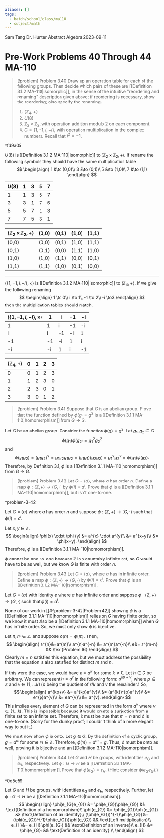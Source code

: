```yaml
---
aliases: []
tags:
  - batch/school/class/ma110
  - subject/math
---
```

Sam Tang
Dr. Hunter
Abstract Algebra
2023-09-11
# Pre-Work Problems 40 Through 44 MA-110

> [!problem] Problem 3.40
> Draw up an operation table for each of the following groups. Then decide which pairs of these are [[Definition 3.1.2 MA-110|isomorphic]], in the sense of the intuitive "reordering and renaming" description given above; if reordering is necessary, show the reordering; also specify the renaming.
> 1. $\langle \mathbb{Z}_{4}, +\rangle$
> 2. $U(8)$
> 3. $\mathbb{Z}_{2}\times \mathbb{Z}_{2}$, with operation addition modulo 2 on each component.
> 4. $G=\{ 1,-1,i,-i \}$, with operation multiplication in the complex numbers. Recall that $i^{2}=-1$.

^fd9a05

$U(8)$ is [[Definition 3.1.2 MA-110|isomorphic]] to $\langle \mathbb{Z}_{2}\times \mathbb{Z}_{2}, +\rangle$. If rename the following symbols they should have the same multiplication table
$$
\begin{align}
1 &\to (0,0)\\
3 &\to (0,1)\\
5 &\to (1,0)\\
7 &\to (1,1)
\end{align}
$$
<div class="page-break" style="page-break-after: always;"></div> 

| $U(8)$ | 1   | 3   | 5   | 7   |
| ---- | --- | --- | --- | --- |
| 1    | 1   | 3   | 5   | 7   |
| 3    | 3   | 1   | 7   | 5   |
| 5    | 5   | 7   | 1   | 3   |
| 7    | 7   | 5   | 3   | 1   |


| $\langle \mathbb{Z}_{2}\times \mathbb{Z}_{2},+\rangle$ | (0,0) | (0,1) | (1,0) | (1,1) |
| ------------------------------------------------------ | ----- | ----- | ----- | ----- |
| (0,0)                                                  | (0,0) | (0,1) | (1,0) | (1,1) |
| (0,1)                                                  | (0,1) | (0,0) | (1,1) | (1,0) |
| (1,0)                                                  | (1,0) | (1,1) | (0,0) | (0,1) |
| (1,1)                                                  | (1,1) | (1,0) | (0,1) | (0,0) |

- - -

$\langle \{ 1,-1,i,-i \}, \times \rangle$ is [[Definition 3.1.2 MA-110|isomorphic]] to $\langle \mathbb{Z}_{4}, +\rangle$. If we give the following renaming
$$
\begin{align}
1 \to 0\\
i \to 1\\
-1 \to 2\\
-i \to3
\end{align}
$$
then the multiplication tables should match.

| $\langle \{ 1,-1,i,-i \}, \times \rangle$ | 1   | i   | -1  | -i  |
| ----------------------------------------- | --- | --- | --- | --- |
| 1                                         | 1   | i   | -1  | -i  |
| i                                         | i   | -1  | -i  | 1   |
| -1                                        | -1  | -i  | 1   | i   |
| -i                                        | -i  | 1   | i   | -1  |

| $\langle \mathbb{Z}_{4}, +\rangle$ | 0   | 1   | 2   | 3   |
| ------------------------------ | --- | --- | --- | --- |
| 0                              | 0   | 1   | 2   | 3   |
| 1                              | 1   | 2   | 3   | 0   |
| 2                              | 2   | 3   | 0   | 1   |
| 3                              | 3   | 0   | 1   | 2   |

<div class="page-break" style="page-break-after: always;"></div> 

> [!problem] Problem 3.41
> Suppose that $G$ is an abelian group. Prove that the function defined by $\phi(g) = g^{2}$ is a [[Definition 3.1.1 MA-110|homomorphism]] from $G\longrightarrow G$.

Let $G$ be an abelian group. Consider the function $\phi(g)=g^{2}$. Let $g_{1},g_{2} \in G$.
$$
\phi(g_{1})\phi(g_{2}) = g_{1}^{2}g_{2}^{2}
$$
and
$$
\phi(g_{1}g_{2}) = (g_{1}g_{2})^{2} = g_{1}g_{2}g_{1}g_{2} = (g_{1}g_{1})(g_{2}g_{2}) = g_{1}^{2}g_{2}^{2} = \phi(g_{1})\phi (g_{2}).
$$
Therefore, by Definition 3.1, $\phi$ is a [[Definition 3.1.1 MA-110|homomorphism]] from $G\to G$.

> [!problem] Problem 3.42
> Let $G=\langle a\rangle$, where $a$ has order $n$. Define a map $\phi: \langle \mathbb{Z},+\rangle \longrightarrow \langle G, \cdot\rangle$ by $\phi(i)=a^{i}$. Prove that $\phi$ is a [[Definition 3.1.1 MA-110|homomorphism]], but isn't one-to-one.

^problem-3-42

Let $G=\langle a\rangle$ where $a$ has order $n$ and suppose $\phi: \langle \mathbb{Z},+\rangle \longrightarrow \langle G, \cdot\rangle$ such that $\phi(i)=a^{i}$.

Let $x,y \in \mathbb{Z}$.
$$
\begin{align}
\phi(x) \cdot \phi (y) &= a^{x} \cdot a^{y}\\
&= a^{x+y}\\
&= \phi(x+y).
\end{align}
$$
Therefore, $\phi$ is a [[Definition 3.1.1 MA-110|homomorphism]].

$\phi$ cannot be one-to-one because $\mathbb{Z}$ is a countably infinite set, so $G$ would have to be as well, but we know $G$ is finite with order $n$. 

> [!problem] Problem 3.43
> Let $G=\langle a\rangle$, where $a$ has in infinite order. Define a map $\phi: \langle \mathbb{Z},+\rangle\longrightarrow\langle G, \cdot\rangle$ by $\phi(i)=a^{i}$. Prove that $\phi$ is an [[Definition 3.1.2 MA-110|isomorphism]].

Let $G=\langle a\rangle$ with identity $e$ where $a$ has infinite order and suppose $\phi: \langle \mathbb{Z},+\rangle \longrightarrow \langle G, \cdot\rangle$ such that $\phi(i)=a^{i}$.

None of our work in [[#^problem-3-42|Problem 42]] showing $\phi$ is a [[Definition 3.1.1 MA-110|homomorphism]] relies on $G$ having finite order, so we know it must also be a [[Definition 3.1.1 MA-110|homomorphism]] when $G$ has infinite order. So, we must only show $\phi$ is bijective.

Let $n,m \in \mathbb{Z}$. and suppose $\phi(n)=\phi (m)$. Then,
$$
\begin{align}
a^{n}&=a^{m}\\
a^{n}a^{-n} &=  a^{m}a^{-n}\\
e&= a^{m-n} && \text{Problem 16}
\end{align}
$$
Clearly $m=n$ satisfies this equation, but we must address the possibility that the equation is also satisfied for distinct $m$ and $n$. 

If this were the case, we would have $e=a^{k}$ for some $k\neq0$. Let $h \in G$ be arbitrary. We can represent $h=a^{r}$ in the following form: $a^{kp + v}$, where $p \in \mathbb{Z}$ and $v \in \{ 1,\dots k \}$ ($p$ being the quotient of $r/k$ and $v$ the remainder.) So,
$$
\begin{align}
a^{kp+v} &= a^{kp}a^{v}\\
&= (a^{k})^{p}a^{v}\\
&= e^{p}a^{v}\\
&= ea^{v}\\
&= a^{v}.
\end{align}
$$
This implies every element of $G$ can be represented in the form $a^{v}$ where $v \in \{1 \dots k  \}$. This is impossible because it would create a surjection from a finite set to an infinite set. Therefore, it must be true that $m=n$ and $\phi$ is one-to-one. (Sorry for the clunky proof; I couldn't think of a more elegant way to put it.)

We must now show $\phi$ is onto. Let $g \in G$. By the definition of a cyclic group, $g=a^{m}$ for some $m \in \mathbb{Z}$. Therefore, $\phi(m)=a^{m}=g$. Thus, $\phi$ must be onto as well, proving it is bijective and an [[Definition 3.1.2 MA-110|isomorphism]].


> [!problem] Problem 3.44
> Let $G$ and $H$ be groups, with identities $e_{G}$ and $e_{H}$, respectively. Let $\phi:G\longrightarrow H$ be a [[Definition 3.1.1 MA-110|homomorphism]]. Prove that $\phi(e_{G})=e_{H}$. (Hint: consider $\phi(e_{G}e_{G})$.)

^0d5e59

Let $G$ and $H$ be groups, with identities $e_{G}$ and $e_{H}$, respectively. Further, let $\phi:G\longrightarrow H$ be a [[Definition 3.1.1 MA-110|homomorphism]].
$$
\begin{align}
\phi(e_{G}e_{G}) &= \phi(e_{G})\phi(e_{G}) && \text{Definition of a homomorphism}\\ 
\phi(e_{G}) &= \phi(e_{G})\phi(e_{G}) && \text{Definition of an identity}\\
(\phi(e_{G}))^{-1}\phi(e_{G}) &= (\phi(e_{G})^{-1}\phi(e_{G}))\phi(e_{G}) && \text{Left multiplication}\\
e_{H}&= e_{H} \phi(e_{G}) && \text{Definition of an inverse}\\
e_{H} &= \phi(e_{G}) && \text{Definition of an identity} \\
\end{align}
$$
